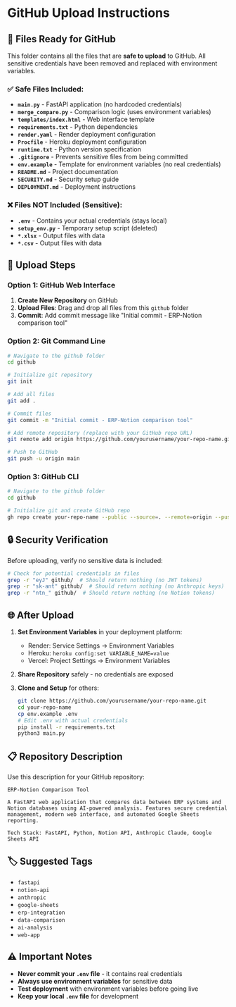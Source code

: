 # GitHub Upload Instructions

## 📁 Files Ready for GitHub

This folder contains all the files that are **safe to upload** to GitHub. All sensitive credentials have been removed and replaced with environment variables.

### ✅ Safe Files Included:

- **`main.py`** - FastAPI application (no hardcoded credentials)
- **`merge_compare.py`** - Comparison logic (uses environment variables)
- **`templates/index.html`** - Web interface template
- **`requirements.txt`** - Python dependencies
- **`render.yaml`** - Render deployment configuration
- **`Procfile`** - Heroku deployment configuration
- **`runtime.txt`** - Python version specification
- **`.gitignore`** - Prevents sensitive files from being committed
- **`env.example`** - Template for environment variables (no real credentials)
- **`README.md`** - Project documentation
- **`SECURITY.md`** - Security setup guide
- **`DEPLOYMENT.md`** - Deployment instructions

### ❌ Files NOT Included (Sensitive):

- **`.env`** - Contains your actual credentials (stays local)
- **`setup_env.py`** - Temporary setup script (deleted)
- **`*.xlsx`** - Output files with data
- **`*.csv`** - Output files with data

## 🚀 Upload Steps

### Option 1: GitHub Web Interface

1. **Create New Repository** on GitHub
2. **Upload Files**: Drag and drop all files from this `github` folder
3. **Commit**: Add commit message like "Initial commit - ERP-Notion comparison tool"

### Option 2: Git Command Line

```bash
# Navigate to the github folder
cd github

# Initialize git repository
git init

# Add all files
git add .

# Commit files
git commit -m "Initial commit - ERP-Notion comparison tool"

# Add remote repository (replace with your GitHub repo URL)
git remote add origin https://github.com/yourusername/your-repo-name.git

# Push to GitHub
git push -u origin main
```

### Option 3: GitHub CLI

```bash
# Navigate to the github folder
cd github

# Initialize git and create GitHub repo
gh repo create your-repo-name --public --source=. --remote=origin --push
```

## 🔒 Security Verification

Before uploading, verify no sensitive data is included:

```bash
# Check for potential credentials in files
grep -r "eyJ" github/  # Should return nothing (no JWT tokens)
grep -r "sk-ant" github/  # Should return nothing (no Anthropic keys)
grep -r "ntn_" github/  # Should return nothing (no Notion tokens)
```

## 🌐 After Upload

1. **Set Environment Variables** in your deployment platform:
   - Render: Service Settings → Environment Variables
   - Heroku: `heroku config:set VARIABLE_NAME=value`
   - Vercel: Project Settings → Environment Variables

2. **Share Repository** safely - no credentials are exposed

3. **Clone and Setup** for others:
   ```bash
   git clone https://github.com/yourusername/your-repo-name.git
   cd your-repo-name
   cp env.example .env
   # Edit .env with actual credentials
   pip install -r requirements.txt
   python3 main.py
   ```

## 📋 Repository Description

Use this description for your GitHub repository:

```
ERP-Notion Comparison Tool

A FastAPI web application that compares data between ERP systems and Notion databases using AI-powered analysis. Features secure credential management, modern web interface, and automated Google Sheets reporting.

Tech Stack: FastAPI, Python, Notion API, Anthropic Claude, Google Sheets API
```

## 🏷️ Suggested Tags

- `fastapi`
- `notion-api`
- `anthropic`
- `google-sheets`
- `erp-integration`
- `data-comparison`
- `ai-analysis`
- `web-app`

## ⚠️ Important Notes

- **Never commit your `.env` file** - it contains real credentials
- **Always use environment variables** for sensitive data
- **Test deployment** with environment variables before going live
- **Keep your local `.env` file** for development 